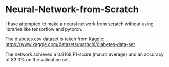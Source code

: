 # Neural-Network-from-Scratch

I have attempted to make a neural network from scratch without using libraries like tensorflow and pytorch. 

The diabetes.csv dataset is taken from Kaggle: https://www.kaggle.com/datasets/mathchi/diabetes-data-set

The network achieved a 0.8168 F1-score (macro average) and an accuracy of 83.3% on the validation set.

